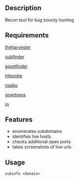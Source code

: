 <h2>Description</h2>

Recon tool for bug bounty hunting

<h2>Requirements</h2>

[theharvester](https://github.com/laramies/theHarvester)

[subfinder](https://github.com/projectdiscovery/subfinder)

[assetfinder](https://github.com/tomnomnom/assetfinder)

[httprobe](https://github.com/tomnomnom/httprobe)

[naabu](https://github.com/projectdiscovery/naabu)

[gowitness](https://github.com/sensepost/gowitness)

jq

<h2>Features</h2>

- enumerates subdomains
- identifies live hosts
- checks additional open ports
- takes screenshots of live urls

<h2>Usage</h2>

`subinfo <domain>`

